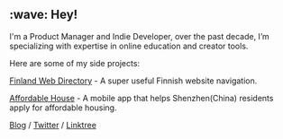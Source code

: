 <div>
  <h2>:wave: Hey!</h2>
</div>

I'm a Product Manager and Indie Developer, over the past decade, I’m specializing with expertise in online education and creator tools.

Here are some of my side projects:

[Finland Web Directory](https://suomi.vercel.app/) - A super useful Finnish website navigation.

[Affordable House](https://apps.apple.com/us/app/id6448909397) - A mobile app that helps Shenzhen(China) residents apply for affordable housing.

[Blog](http://langtang.vercel.app/)  /  [Twitter](https://twitter.com/pm_tanglang)  /  [Linktree](https://www.linkedin.com/in/tanglang) 
